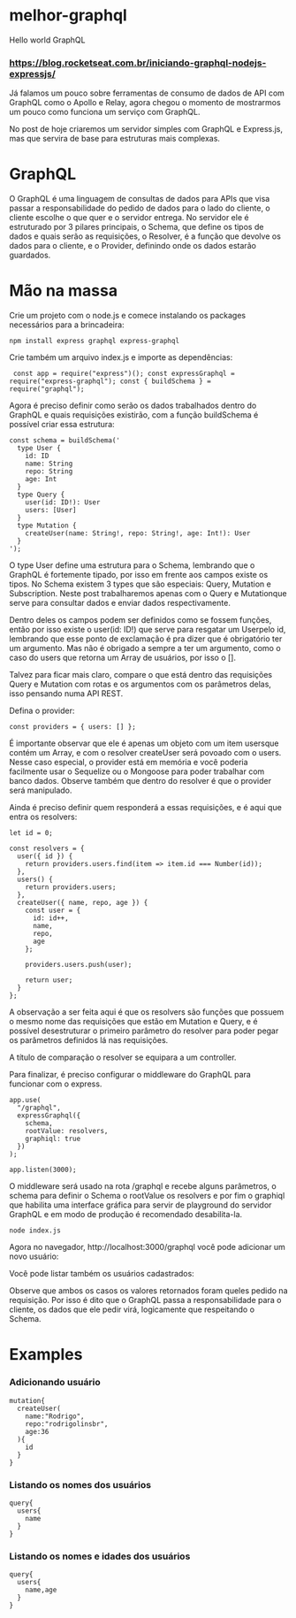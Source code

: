 # melhor-graphql
Hello world GraphQL

### https://blog.rocketseat.com.br/iniciando-graphql-nodejs-expressjs/
Já falamos um pouco sobre ferramentas de consumo de dados de API com GraphQL como o Apollo e Relay, agora chegou o momento de mostrarmos um pouco como funciona um serviço com GraphQL.

No post de hoje criaremos um servidor simples com GraphQL e Express.js, mas que servira de base para estruturas mais complexas.

# GraphQL
O GraphQL é uma linguagem de consultas de dados para APIs que visa passar a responsabilidade do pedido de dados para o lado do cliente, o cliente escolhe o que quer e o servidor entrega. No servidor ele é estruturado por 3 pilares principais, o Schema, que define os tipos de dados e quais serão as requisições, o Resolver, é a função que devolve os dados para o cliente, e o Provider, definindo onde os dados estarão guardados.

# Mão na massa
Crie um projeto com o node.js e comece instalando os packages necessários para a brincadeira:

`npm install express graphql express-graphql`

Crie também um arquivo index.js e importe as dependências:

``
const app = require("express")();
const expressGraphql = require("express-graphql");
const { buildSchema } = require("graphql");``

Agora é preciso definir como serão os dados trabalhados dentro do GraphQL e quais requisições existirão, com a função buildSchema é possível criar essa estrutura:

```
const schema = buildSchema('
  type User {
    id: ID
    name: String
    repo: String
    age: Int
  }
  type Query {
    user(id: ID!): User
    users: [User]
  }
  type Mutation {
    createUser(name: String!, repo: String!, age: Int!): User
  }
');

```

O type User define uma estrutura  para o Schema, lembrando que o GraphQL é fortemente tipado, por isso em frente aos campos existe os tipos. No Schema existem 3 types que são especiais: Query, Mutation e Subscription. Neste post trabalharemos apenas com o Query e Mutationque serve para consultar dados e enviar dados respectivamente.

Dentro deles os campos podem ser definidos como se fossem funções, então por isso existe o user(id: ID!) que serve para resgatar um Userpelo id, lembrando que esse ponto de exclamação é pra dizer que é obrigatório ter um argumento. Mas não é obrigado a sempre a ter um argumento, como o caso do users que retorna um Array de usuários, por isso o [].

Talvez para ficar mais claro, compare o que está dentro das requisições Query e Mutation com rotas e os argumentos com os parâmetros delas, isso pensando numa API REST.

Defina o provider:

`
const providers = {
  users: []
};
`

É importante observar que ele é apenas um objeto com um item usersque contém um Array, e com o resolver createUser será povoado com o users. Nesse caso especial, o provider está em memória e você poderia facilmente usar o Sequelize ou o Mongoose para poder trabalhar com banco dados. Observe também que dentro do resolver é que o provider será manipulado.

Ainda é preciso definir quem responderá a essas requisições, e é aqui que entra os resolvers:

```
let id = 0;

const resolvers = {
  user({ id }) {
    return providers.users.find(item => item.id === Number(id));
  },
  users() {
    return providers.users;
  },
  createUser({ name, repo, age }) {
    const user = {
      id: id++,
      name,
      repo,
      age
    };

    providers.users.push(user);

    return user;
  }
};

```
A observação a ser feita aqui é que os resolvers são funções que possuem o mesmo nome das requisições que estão em Mutation e Query, e é possível desestruturar o primeiro parâmetro do resolver para poder pegar os parâmetros definidos lá nas requisições.

A título de comparação o resolver se equipara a um controller.

Para finalizar, é preciso configurar o middleware do GraphQL para funcionar com o express.


```
app.use(
  "/graphql",
  expressGraphql({
    schema,
    rootValue: resolvers,
    graphiql: true
  })
);

app.listen(3000);
```

O middleware será usado na rota /graphql e recebe alguns parâmetros, o schema para definir o Schema o rootValue os resolvers e por fim o graphiql que habilita uma interface gráfica para servir de playground do servidor GraphQL e em modo de produção é recomendado desabilita-la.

`node index.js`

Agora no navegador, http://localhost:3000/graphql você pode adicionar um novo usuário:


Você pode listar também os usuários cadastrados:


Observe que ambos os casos os valores retornados foram queles pedido na requisição. Por isso é dito que o GraphQL passa a responsabilidade para o cliente, os dados que ele pedir virá, logicamente que respeitando o Schema.

# Examples

### Adicionando usuário

```
mutation{
  createUser(
    name:"Rodrigo",
    repo:"rodrigolinsbr",
    age:36
  ){
    id
  }
}
```
### Listando os nomes dos usuários

```
query{
  users{
    name
  }
}

```

### Listando os nomes e idades dos usuários

```
query{
  users{
    name,age
  }
}

```

